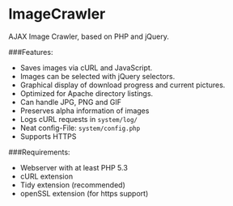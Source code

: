 ImageCrawler
============

AJAX Image Crawler, based on PHP and jQuery.

###Features:

* Saves images via cURL and JavaScript.
* Images can be selected with jQuery selectors.
* Graphical display of download progress and current pictures.
* Optimized for Apache directory listings.
* Can  handle JPG, PNG and GIF
* Preserves alpha information of images
* Logs cURL requests in `system/log/`
* Neat config-File: `system/config.php`
* Supports HTTPS

###Requirements:
* Webserver with at least PHP 5.3
* cURL extension
* Tidy extension (recommended)
* openSSL extension (for https support)
